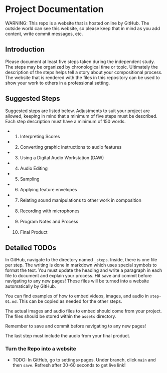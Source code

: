 # Project Documentation

WARNING: This repo is a website that is hosted online by GitHub. The outside
world can see this website, so please keep that in mind as you add
content, write commit messages, etc.

## Introduction

Please document at least five steps taken during the independent study.
The steps may be organized by chronological time or topic. Ultimately
the description of the steps helps tell a story about your compositional
process. The website that is rendered with the files in this repository
can be used to show your work to others in a professional setting.

## Suggested Steps

Suggested steps are listed below. Adjustments to suit your project are
allowed, keeping in mind that a minimum of five steps must be described.
Each step description must have a minimum of 150 words.

- 1. Interpreting Scores
- 2. Converting graphic instructions to audio features
- 3. Using a Digital Audio Workstation (DAW)
- 4. Audio Editing
- 5. Sampling
- 6. Applying feature envelopes
- 7. Relating sound manipulations to other work in composition
- 8. Recording with microphones
- 9. Program Notes and Process
- 10. Final Product

## Detailed TODOs

In GitHub, navigate to the directory named `_steps`. Inside, there is one
file per step. The writing is done in markdown which uses special symbols
to format the text. You must update the heading and write a paragraph in
each file to document and explain your process. Hit save and commit
before navigating to any new pages! These files will be turned into a
website automatically by GitHub.

You can find examples of how to embed videos, images, and audio in
`step-01.md`. This can be copied as needed for the other steps.

The actual images and audio files to embed should come from your project.
The files should be stored within the `assets` directory.

Remember to save and commit before navigating to any new pages!

The last step must include the audio from your final product.

### Turn the Repo into a website

- TODO: In GitHub, go to settings>pages. Under branch, click
  `main` and then `save`. Refresh after 30-60 seconds to get live link!
